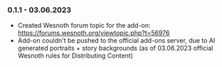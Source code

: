 ### 0.1.1 - 03.06.2023
- Created Wesnoth forum topic for the add-on: https://forums.wesnoth.org/viewtopic.php?t=56976
- Add-on couldn't be pushed to the official add-ons server, due to AI generated portraits + story backgrounds (as of 
  03.06.2023 official Wesnoth rules for Distributing Content)
